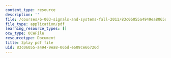 ```yaml
---
content_type: resource
description: ''
file: /courses/6-003-signals-and-systems-fall-2011/83c06055a4949ea8065de609ce66720d_pqkYqU11ETA.pdf
file_type: application/pdf
learning_resource_types: []
ocw_type: OCWFile
resourcetype: Document
title: 3play pdf file
uid: 83c06055-a494-9ea8-065d-e609ce66720d
---
```

